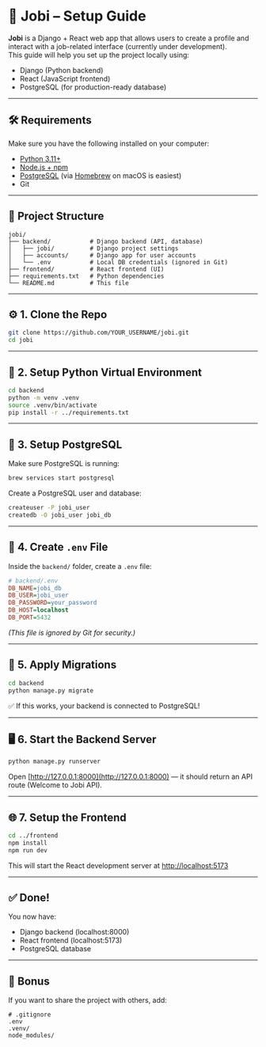 # 🧠 Jobi – Setup Guide

**Jobi** is a Django + React web app that allows users to create a profile and interact with a job-related interface (currently under development).  
This guide will help you set up the project locally using:

- Django (Python backend)
- React (JavaScript frontend)
- PostgreSQL (for production-ready database)

---

## 🛠️ Requirements

Make sure you have the following installed on your computer:

- [Python 3.11+](https://www.python.org/)
- [Node.js + npm](https://nodejs.org/)
- [PostgreSQL](https://www.postgresql.org/) (via [Homebrew](https://brew.sh/) on macOS is easiest)
- Git

---

## 🧭 Project Structure

```
jobi/
├── backend/           # Django backend (API, database)
│   ├── jobi/          # Django project settings
│   ├── accounts/      # Django app for user accounts
│   └── .env           # Local DB credentials (ignored in Git)
├── frontend/          # React frontend (UI)
├── requirements.txt   # Python dependencies
└── README.md          # This file
```

---

## ⚙️ 1. Clone the Repo

```bash
git clone https://github.com/YOUR_USERNAME/jobi.git
cd jobi
```

---

## 🐍 2. Setup Python Virtual Environment

```bash
cd backend
python -m venv .venv
source .venv/bin/activate
pip install -r ../requirements.txt
```

---

## 🐘 3. Setup PostgreSQL

Make sure PostgreSQL is running:

```bash
brew services start postgresql
```

Create a PostgreSQL user and database:

```bash
createuser -P jobi_user
createdb -O jobi_user jobi_db
```

---

## 🔐 4. Create `.env` File

Inside the `backend/` folder, create a `.env` file:

```ini
# backend/.env
DB_NAME=jobi_db
DB_USER=jobi_user
DB_PASSWORD=your_password
DB_HOST=localhost
DB_PORT=5432
```

*(This file is ignored by Git for security.)*

---

## 🔧 5. Apply Migrations

```bash
cd backend
python manage.py migrate
```

✅ If this works, your backend is connected to PostgreSQL!

---

## 🖥️ 6. Start the Backend Server

```bash
python manage.py runserver
```

Open [http://127.0.0.1:8000](http://127.0.0.1:8000) — it should return an API route (Welcome to Jobi API).

---

## 🌐 7. Setup the Frontend

```bash
cd ../frontend
npm install
npm run dev
```

This will start the React development server at [http://localhost:5173](http://localhost:5173)

---

## ✅ Done!

You now have:
- Django backend (localhost:8000)
- React frontend (localhost:5173)
- PostgreSQL database

---

## 📁 Bonus

If you want to share the project with others, add:

```
# .gitignore
.env
.venv/
node_modules/
```

